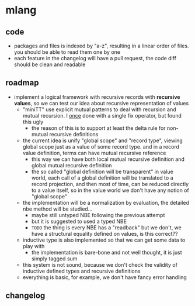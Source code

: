 
# mlang

## code

* packages and files is indexed by "a-z", resulting in a linear order of files. you 
should be able to read them one by one
* each feature in the changelog will have a pull request, the code diff should be clean and readable

## roadmap

* implement a logical framework with recursive records with **recursive values**,
 so we can test our idea about recursive representation of values
    * "miniTT" use explicit mutual patterns to deal with recursion and mutual recursion.
      I
      [once](https://github.com/molikto/ChihuahuaLang/blob/master/common/src/main/scala/Syntax.scala#L59)
      done with a single fix operator, but found this ugly
         * the reason of this is to support at least the delta rule for non-mutual recursive definitions
    * the current idea is unify "global scope" and "record type", viewing global scope just as a value of
      some record type. and in a record value definition, terms can have mutual recursive reference
         * this way we can have both local mutual recursive definition and global mutual recursive definition
         * the so called "global definition will be transparent" in value world, 
         each call of a global definition will be translated to a record projection, and then most of time, 
         can be reduced directly to a value itself, so in the value world we don't have any notion of "global scope"
    * the implementation will be a normalization by evaluation, the detailed nbe method will be studied...
         * maybe still untyped NBE following the previous attempt
         * but it is suggested to used a typed NBE
         * `TODO` the thing is every NBE has a "readback" but we don't,
          we have a structural equality defined on values, is this correct??
    * inductive type is also implemented so that we can get some data to play with
         * the implementation is bare-bone and not well thought, it is just simply tagged sum
    * this system is not sound, because we don't check the validity of inductive defined types and recursive definitions
    * everything is basic, for example, we don't have fancy error handling
    
## changelog